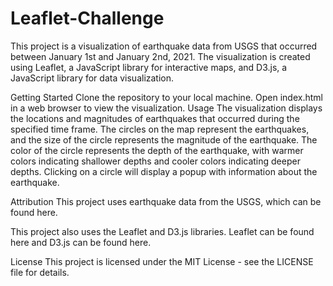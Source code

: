 # Leaflet-Challenge
This project is a visualization of earthquake data from USGS that occurred between January 1st and January 2nd, 2021. The visualization is created using Leaflet, a JavaScript library for interactive maps, and D3.js, a JavaScript library for data visualization.

Getting Started
Clone the repository to your local machine.
Open index.html in a web browser to view the visualization.
Usage
The visualization displays the locations and magnitudes of earthquakes that occurred during the specified time frame. The circles on the map represent the earthquakes, and the size of the circle represents the magnitude of the earthquake. The color of the circle represents the depth of the earthquake, with warmer colors indicating shallower depths and cooler colors indicating deeper depths. Clicking on a circle will display a popup with information about the earthquake.

Attribution
This project uses earthquake data from the USGS, which can be found here.

This project also uses the Leaflet and D3.js libraries. Leaflet can be found here and D3.js can be found here.

License
This project is licensed under the MIT License - see the LICENSE file for details.
